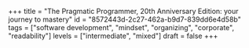 +++
title =  "The Pragmatic Programmer, 20th Anniversary Edition: your journey to mastery"
id =  "8572443d-2c27-462a-b9d7-839dd6e4d58b"
tags =  ["software development", "mindset", "organizing", "corporate", "readability"]
levels =  ["intermediate", "mixed"]
draft = false
+++
